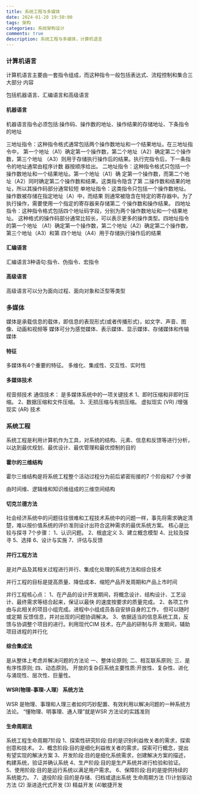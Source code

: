 ```yaml
---
title: 系统工程与多媒体
date: 2024-01-20 19:50:00
tags: 架构
categories: 系统架构设计
comments: true
description: 系统工程与多媒体，计算机语言
---
```


### 计算机语言

计算机语言主要由一套指令组成，而这种指令一般包括表达式、流程控制和集合三大部分
内容

包括机器语言、汇编语言和高级语言

#### 机器语言
机器语言指令必须包括:操作码、操作数的地址、操作结果的存储地址、下条指令的地址

三地址指令：这种指令格式通常包括两个操作数地址和一个结果地址。在三地址指令中，
第一个地址（A1）确定第一个操作数，第二个地址（A2）确定第二个操作数，第三个地址
（A3）则用于存储执行操作后的结果。执行完指令后，下一条指令的地址通常由程序计数
器按顺序给出。
二地址指令：这种指令格式只包括一个操作数地址和一个结果地址。第一个地址（A1）确
定第一个操作数，而第二个地址（A2）同时确定第二个操作数和结果。这类指令隐含了第
二操作数和结果的地址，所以其操作码部分通常较短
单地址指令：这类指令只包括一个操作数地址。操作数被存储在指定地址（A）中，而结果
则通常被隐含在特定的寄存器中。为了执行操作，需要使用一个指定的寄存器来存储第二
个操作数和操作结果。
四地址指令：这种指令格式包括四个地址码字段，分别为两个操作数地址和一个结果地址。
这种格式的操作码部分通常比较长，可以表示更多的操作类型。四地址指令的第一个地址
（A1）确定第一个操作数，第二个地址（A2）确定第二个操作数，第三个地址（A3）和第
四个地址（A4）用于存储执行操作后的结果
#### 汇编语言
汇编语言3种语句:指令、伪指令、宏指令
#### 高级语言
高级语言可以分为面向过程、面向对象和泛型等类型
### 多媒体
媒体是承载信息的载体，即信息的表现形式(或者传播形式)，如文字、声音、图像、动画和视频等
媒体可分为感觉媒体、表示媒体、显示媒体、存储媒体和传输媒体
#### 特征
多媒体有4个重要的特征。
多维化、集成性、交互性、实时性
#### 多媒体技术
视音频技术
通信技术：
是多媒体系统中的一项关键技术
1、即时压缩和非即时压缩。
2、数据压缩和文件压缩。
3、无损压缩与有损压缩。
虚拟现实 (VR) /增强现实 (AR) 技术
### 系统工程
系统工程是利用计算机作为工具，对系统的结构、元素、信息和反馈等进行分析，以达到最优规划、最优设计、最优管理和最优控制的目的

#### 霍尔的三维结构
霍尔三维结构是将系统工程整个活动过程分为前后紧密衔接的7 个阶段和7 个步骤

由时间维、逻辑维和知识维组成的三维空间结构

#### 切克兰德方法
社会经济系统中的问题往往很难和工程技术系统中的问题一样，事先将需求确定清楚，难以按价值系统的评价准则设计出符合这种需求的最优系统方案。
核心是比较与探寻
7个步骤：
1、认识问题。
2、根底定义
3、建立概念模型
4、比较及探寻
5、选择
6、设计与实施
7、评估与反馈

#### 并行工程方法
是对产品及其相关过程进行并行、集成化处理的系统方法和综合技术

并行工程的目标是提高质量、降低成本、缩短产品开发周期和产品上市时间

并行工程核心点：
1、在产品的设计开发期间，将概念设计、结构设计、工艺设计、最终需求等结合起来，保证以最快
的速度按要求的质量完成。
2、各项工作由与此相关的项目小组完成。进程中小组成员各自安排自身的工作， 但可以随时或定期
反馈信息，并对出现的问题协调解决。
3、依据适当的信息系统工具，反馈与协调整个项目的进行。利用现代CIM 技术，在产品的研制与开
发期间，辅助项目进程的并行化

#### 综合集成法
是从整体上考虑并解决问题的方法论
一、整体论原则;
二、相互联系原则;
三、是有序性原则;
四、动态原则。
开放的复杂巨系统主要性质:开放性、复杂性、进化与涌现性、层次性、巨量性。
#### WSR(物理-事理-人理） 系统方法
WSR 是物理、事理和人理三者如何巧妙配置、有效利用以解决问题的一种系统方法论。
“懂物理、明事理、通人理”就是WSR 方法论的实践准则
#### 生命周期法
系统工程生命周期7阶段
1、探索性研究阶段:目的是识别利益攸关者的需求，探索创意和技术。
2、概念阶段:目的是细化利益攸关者的需求，探索可行概念，提出有望实现的解决方案
3、开发阶段:目的是细化系统需求，创建解决方案的描述，构建系统，验证并确认系统
4、生产阶段:目的是生产系统并进行检验和验证。
5、使用阶段:目的是运行系统以满足用户需求。
6、保障阶段:目的是提供持续的系统能力。
7、退役阶段:目的是存储、归档或退出系统
生命周期方法
(1)计划驱动方法
(2) 渐进迭代式开发
(3) 精益开发
(4)敏捷开发